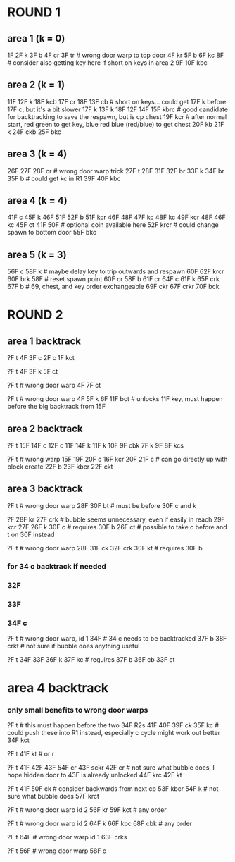 # ROUND 1

## area 1 (k = 0)
1F
2F k
3F b
4F cr
3F tr  # wrong door warp to top door
4F kr
5F b
6F kc
8F  # consider also getting key here if short on keys in area 2
9F
10F kbc

## area 2 (k = 1)
11F
12F k
18F kcb
17F cr
18F
13F cb  # short on keys... could get 17F k before 17F c, but it's a bit slower
17F k
13F k
18F
12F
14F 
15F kbrc  # good candidate for backtracking to save the respawn, but is cp chest
19F kcr  # after normal start, red green to get key, blue red blue (red/blue) to get chest
20F kb
21F k
24F ckb
25F bkc

## area 3 (k = 4)
26F
27F
28F cr  # wrong door warp trick
27F t
28F
31F
32F br
33F k
34F br
35F b # could get kc in R1
39F
40F kbc

## area 4 (k = 4)
41F c
45F k
46F
51F
52F b
51F kcr
46F
48F
47F kc
48F kc
49F kcr
48F
46F kc
45F ct
41F
50F  # optional coin available here
52F krcr  # could change spawn to bottom door
55F bkc

## area 5 (k = 3)
56F c
58F k  # maybe delay key to trip outwards and respawn
60F
62F krcr
60F brk
58F  # reset spawn point
60F cr
58F b
61F cr
64F c
61F k
65F crk
67F b  # 69, chest, and key order exchangeable
69F ckr
67F crkr
70F bck




# ROUND 2


## area 1 backtrack
?F t
4F
3F c
2F c
1F kct

?F t
4F
3F k
5F ct

?F t  # wrong door warp
4F
7F ct

?F t  # wrong door warp
4F
5F k
6F
11F bct  # unlocks 11F key, must happen before the big backtrack from 15F


## area 2 backtrack
?F t
15F
14F c
12F c
11F
14F k
11F k
10F
9F cbk
7F k
9F
8F kcs

?F t  # wrong warp
15F
19F
20F c
16F kcr
20F
21F c  # can go directly up with block create
22F b
23F kbcr
22F ckt

## area 3 backtrack
?F t  # wrong door warp
28F
30F bt  # must be before 30F c and k

?F
28F kr
27F crk  # bubble seems unnecessary, even if easily in reach
29F kcr
27F
26F k
30F c  # requires 30F b
26F ct  # possible to take c before and t on 30F instead

?F t  # wrong door warp
28F
31F ck
32F crk
30F kt  # requires 30F b
### for 34 c backtrack if needed
### 32F
### 33F
### 34F c

?F t  # wrong door warp, id 1
34F  # 34 c needs to be backtracked
37F b
38F crkt  # not sure if bubble does anything useful

?F t
34F
33F
36F k
37F kc  # requires 37F b
36F cb
33F ct

# area 4 backtrack
### only small benefits to wrong door warps

?F t  # this must happen before the two 34F R2s
41F
40F
39F ck
35F kc  # could push these into R1 instead, especially c cycle might work out better
34F kct

?F t 
41F kt  # or r

?F t
41F
42F
43F
54F cr
43F sckr
42F cr  # not sure what bubble does, I hope hidden door to 43F is already unlocked
44F krc
42F kt

?F t
41F
50F ck # consider backwards from next cp
53F kbcr
54F k  # not sure what bubble does
57F krct

?F t  # wrong door warp id 2
56F kr
59F kct # any order

?F t  # wrong door warp id 2
64F k
66F kbc
68F cbk  # any order

?F t
64F  # wrong door warp id 1
63F crks

?F t
56F  # wrong door warp
58F c